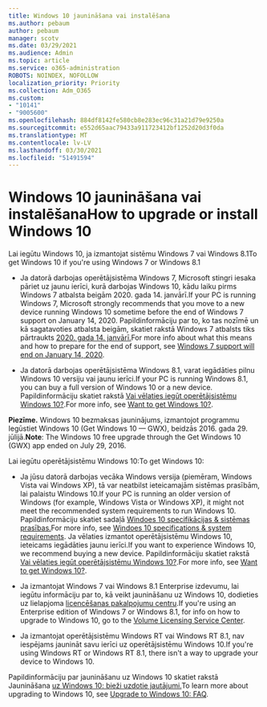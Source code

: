 ```yaml
---
title: Windows 10 jaunināšana vai instalēšana
ms.author: pebaum
author: pebaum
manager: scotv
ms.date: 03/29/2021
ms.audience: Admin
ms.topic: article
ms.service: o365-administration
ROBOTS: NOINDEX, NOFOLLOW
localization_priority: Priority
ms.collection: Adm_O365
ms.custom:
- "10141"
- "9005600"
ms.openlocfilehash: 884df8142fe580cb8e283ec96c31a21d79e9250a
ms.sourcegitcommit: e552d65aac79433a911723412bf1252d20d3f0da
ms.translationtype: MT
ms.contentlocale: lv-LV
ms.lasthandoff: 03/30/2021
ms.locfileid: "51491594"
---
```

# <a name="how-to-upgrade-or-install-windows-10"></a><span data-ttu-id="5826d-102">Windows 10 jaunināšana vai instalēšana</span><span class="sxs-lookup"><span data-stu-id="5826d-102">How to upgrade or install Windows 10</span></span>

<span data-ttu-id="5826d-103">Lai iegūtu Windows 10, ja izmantojat sistēmu Windows 7 vai Windows 8.1</span><span class="sxs-lookup"><span data-stu-id="5826d-103">To get Windows 10 if you're using Windows 7 or Windows 8.1</span></span>

- <span data-ttu-id="5826d-104">Ja datorā darbojas operētājsistēma Windows 7, Microsoft stingri iesaka pāriet uz jaunu ierīci, kurā darbojas Windows 10, kādu laiku pirms Windows 7 atbalsta beigām 2020. gada 14. janvārī.</span><span class="sxs-lookup"><span data-stu-id="5826d-104">If your PC is running Windows 7, Microsoft strongly recommends that you move to a new device running Windows 10 sometime before the end of Windows 7 support on January 14, 2020.</span></span> <span data-ttu-id="5826d-105">Papildinformāciju par to, ko tas nozīmē un kā sagatavoties atbalsta beigām, skatiet rakstā Windows 7 atbalsts tiks pārtraukts [2020. gada 14. janvārī.](https://support.microsoft.com/help/4057281/)</span><span class="sxs-lookup"><span data-stu-id="5826d-105">For more info about what this means and how to prepare for the end of support, see [Windows 7 support will end on January 14, 2020](https://support.microsoft.com/help/4057281/).</span></span>

- <span data-ttu-id="5826d-106">Ja datorā darbojas operētājsistēma Windows 8.1, varat iegādāties pilnu Windows 10 versiju vai jaunu ierīci.</span><span class="sxs-lookup"><span data-stu-id="5826d-106">If your PC is running Windows 8.1, you can buy a full version of Windows 10 or a new device.</span></span> <span data-ttu-id="5826d-107">Papildinformāciju skatiet rakstā [Vai vēlaties iegūt operētājsistēmu Windows 10?](https://www.microsoft.com/windows/get-windows-10).</span><span class="sxs-lookup"><span data-stu-id="5826d-107">For more info, see [Want to get Windows 10?](https://www.microsoft.com/windows/get-windows-10).</span></span>

<span data-ttu-id="5826d-108">**Piezīme.** Windows 10 bezmaksas jauninājums, izmantojot programmu Iegūstiet Windows 10 (Get Windows 10 — GWX), beidzās 2016. gada 29. jūlijā.</span><span class="sxs-lookup"><span data-stu-id="5826d-108">**Note**: The Windows 10 free upgrade through the Get Windows 10 (GWX) app ended on July 29, 2016.</span></span>

<span data-ttu-id="5826d-109">Lai iegūtu operētājsistēmu Windows 10:</span><span class="sxs-lookup"><span data-stu-id="5826d-109">To get Windows 10:</span></span> 

- <span data-ttu-id="5826d-110">Ja jūsu datorā darbojas vecāka Windows versija (piemēram, Windows Vista vai Windows XP), tā var neatbilst ieteicamajām sistēmas prasībām, lai palaistu Windows 10.</span><span class="sxs-lookup"><span data-stu-id="5826d-110">If your PC is running an older version of Windows (for example, Windows Vista or Windows XP), it might not meet the recommended system requirements to run Windows 10.</span></span> <span data-ttu-id="5826d-111">Papildinformāciju skatiet sadaļā [Windoes 10 specifikācijas & sistēmas prasības.](https://www.microsoft.com/windows/windows-10-specifications)</span><span class="sxs-lookup"><span data-stu-id="5826d-111">For more info, see [Windoes 10 specifications & system requirements](https://www.microsoft.com/windows/windows-10-specifications).</span></span> <span data-ttu-id="5826d-112">Ja vēlaties izmantot operētājsistēmu Windows 10, ieteicams iegādāties jaunu ierīci.</span><span class="sxs-lookup"><span data-stu-id="5826d-112">If you want to experience Windows 10, we recommend buying a new device.</span></span> <span data-ttu-id="5826d-113">Papildinformāciju skatiet rakstā [Vai vēlaties iegūt operētājsistēmu Windows 10?](https://www.microsoft.com/windows/get-windows-10).</span><span class="sxs-lookup"><span data-stu-id="5826d-113">For more info, see [Want to get Windows 10?](https://www.microsoft.com/windows/get-windows-10).</span></span>

- <span data-ttu-id="5826d-114">Ja izmantojat Windows 7 vai Windows 8.1 Enterprise izdevumu, lai iegūtu informāciju par to, kā veikt jaunināšanu uz Windows 10, dodieties uz lielapjoma [licencēšanas pakalpojumu centru](https://www.microsoft.com/licensing/servicecenter/default.aspx).</span><span class="sxs-lookup"><span data-stu-id="5826d-114">If you're using an Enterprise edition of Windows 7 or Windows 8.1, for info on how to upgrade to Windows 10, go to the [Volume Licensing Service Center](https://www.microsoft.com/licensing/servicecenter/default.aspx).</span></span>

- <span data-ttu-id="5826d-115">Ja izmantojat operētājsistēmu Windows RT vai Windows RT 8.1, nav iespējams jaunināt savu ierīci uz operētājsistēmu Windows 10.</span><span class="sxs-lookup"><span data-stu-id="5826d-115">If you're using Windows RT or Windows RT 8.1, there isn't a way to upgrade your device to Windows 10.</span></span>

<span data-ttu-id="5826d-116">Papildinformāciju par jaunināšanu uz Windows 10 skatiet rakstā Jaunināšana [uz Windows 10: bieži uzdotie jautājumi.](https://support.microsoft.com/windows/upgrade-to-windows-10-faq-cce52341-7943-594e-72ce-e1cf00382445)</span><span class="sxs-lookup"><span data-stu-id="5826d-116">To learn more about upgrading to Windows 10, see [Upgrade to Windows 10: FAQ](https://support.microsoft.com/windows/upgrade-to-windows-10-faq-cce52341-7943-594e-72ce-e1cf00382445).</span></span>

